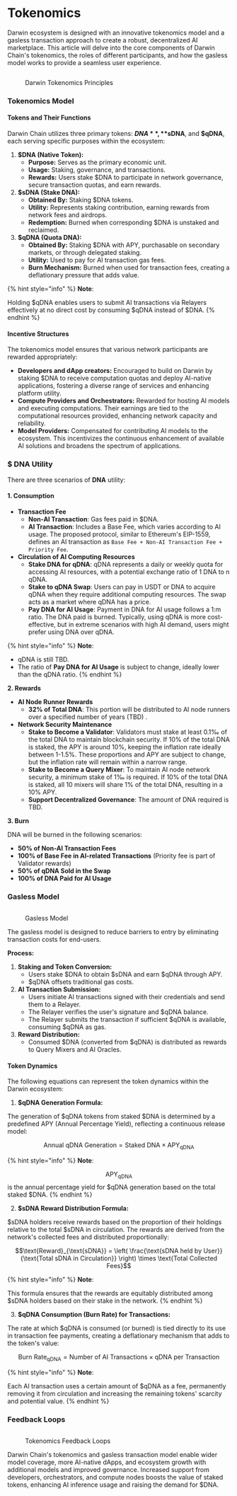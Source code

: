 # Tokenomics

Darwin ecosystem is designed with an innovative tokenomics model and a gasless transaction approach to create a robust, decentralized AI marketplace. This article will delve into the core components of Darwin Chain's tokenomics, the roles of different participants, and how the gasless model works to provide a seamless user experience.

<figure><img src="../.gitbook/assets/Asset 2@300x (15).png" alt=""><figcaption><p>Darwin Tokenomics Principles</p></figcaption></figure>

### Tokenomics Model

#### Tokens and Their Functions

Darwin Chain utilizes three primary tokens: **$DNA**, **$sDNA**, and **$qDNA**, each serving specific purposes within the ecosystem:

1. **$DNA (Native Token):**
   * **Purpose:** Serves as the primary economic unit.
   * **Usage:** Staking, governance, and transactions.
   * **Rewards:** Users stake $DNA to participate in network governance, secure transaction quotas, and earn rewards.
2. **$sDNA (Stake DNA):**
   * **Obtained By:** Staking $DNA tokens.
   * **Utility:** Represents staking contribution, earning rewards from network fees and airdrops.
   * **Redemption:** Burned when corresponding $DNA is unstaked and reclaimed.
3. **$qDNA (Quota DNA):**
   * **Obtained By:** Staking $DNA with APY, purchasable on secondary markets, or through delegated staking.
   * **Utility:** Used to pay for AI transaction gas fees.&#x20;
   * **Burn Mechanism:** Burned when used for transaction fees, creating a deflationary pressure that adds value.

{% hint style="info" %}
**Note**:

Holding $qDNA enables users to submit AI transactions via Relayers effectively at no direct cost by consuming $qDNA instead of $DNA.
{% endhint %}

#### Incentive Structures

The tokenomics model ensures that various network participants are rewarded appropriately:

* **Developers and dApp creators:** Encouraged to build on Darwin by staking $DNA to receive computation quotas and deploy AI-native applications, fostering a diverse range of services and enhancing platform utility.
* **Compute Providers and Orchestrators:** Rewarded for hosting AI models and executing computations. Their earnings are tied to the computational resources provided, enhancing network capacity and reliability.
* **Model Providers:** Compensated for contributing AI models to the ecosystem. This incentivizes the continuous enhancement of available AI solutions and broadens the spectrum of applications.

### $ DNA Utility

There are three scenarios of **DNA** utility:&#x20;

#### 1. Consumption

* **Transaction Fee**
  * **Non-AI Transaction**: Gas fees paid in $DNA.
  * **AI Transaction**: Includes a Base Fee, which varies according to AI usage. The proposed protocol, similar to Ethereum's EIP-1559, defines an AI transaction as `Base Fee + Non-AI Transaction Fee + Priority Fee`.
* **Circulation of AI Computing Resources**
  * **Stake DNA for qDNA**: qDNA represents a daily or weekly quota for accessing AI resources, with a potential exchange ratio of 1 DNA to n qDNA.
  * **Stake to qDNA Swap**: Users can pay in USDT or DNA to acquire qDNA when they require additional computing resources. The swap acts as a market where qDNA has a price.
  * **Pay DNA for AI Usage**: Payment in DNA for AI usage follows a 1:m ratio. The DNA paid is burned. Typically, using qDNA is more cost-effective, but in extreme scenarios with high AI demand, users might prefer using DNA over qDNA.

{% hint style="info" %}
**Note**:

* qDNA is still TBD.
* The ratio of **Pay DNA for AI Usage** is subject to change, ideally lower than the qDNA ratio.
{% endhint %}

**2. Rewards**

* **AI Node Runner Rewards**
  * **32% of Total DNA**: This portion will be distributed to AI node runners over a specified number of years (TBD) .
* **Network Security Maintenance**
  * **Stake to Become a Validator**: Validators must stake at least 0.1‰ of the total DNA to maintain blockchain security. If 10% of the total DNA is staked, the APY is around 10%, keeping the inflation rate ideally between 1-1.5%. These proportions and APY are subject to change, but the inflation rate will remain within a narrow range.
  * **Stake to Become a Query Mixer**: To maintain AI node network security, a minimum stake of 1‰ is required. If 10% of the total DNA is staked, all 10 mixers will share 1% of the total DNA, resulting in a 10% APY.
  * **Support Decentralized Governance**: The amount of DNA required is TBD.

**3. Burn**

DNA will be burned in the following scenarios:

* **50% of Non-AI Transaction Fees**
* **100% of Base Fee in AI-related Transactions** (Priority fee is part of Validator rewards)
* **50% of qDNA Sold in the Swap**
* **100% of DNA Paid for AI Usage**

### Gasless Model

<figure><img src="../.gitbook/assets/Asset 21@300x (4).png" alt=""><figcaption><p>Gasless Model</p></figcaption></figure>

The gasless model is designed to reduce barriers to entry by eliminating transaction costs for end-users.

**Process:**

1. **Staking and Token Conversion:**
   * Users stake $DNA to obtain $sDNA and earn $qDNA through APY.
   * $qDNA offsets traditional gas costs.
2. **AI Transaction Submission:**
   * Users initiate AI transactions signed with their credentials and send them to a Relayer.
   * The Relayer verifies the user's signature and $qDNA balance.
   * The Relayer submits the transaction if sufficient $qDNA is available, consuming $qDNA as gas.
3. **Reward Distribution:**
   * Consumed $DNA (converted from $qDNA) is distributed as rewards to Query Mixers and AI Oracles.

#### Token Dynamics

The following equations can represent the token dynamics within the Darwin ecosystem:

1. **$qDNA Generation Formula:**

The generation of $qDNA tokens from staked $DNA is determined by a predefined APY (Annual Percentage Yield), reflecting a continuous release model:

$$\text{Annual qDNA Generation} = \text{Staked DNA} \times \text{APY}_{\text{qDNA}}$$

{% hint style="info" %}
**Note**:

$$\text{APY}_{\text{qDNA}}$$ is the annual percentage yield for $qDNA generation based on the total staked $DNA.
{% endhint %}

2. **$sDNA Reward Distribution Formula:**

$sDNA holders receive rewards based on the proportion of their holdings relative to the total $sDNA in circulation. The rewards are derived from the network's collected fees and distributed proportionally:

$$\text{Reward}_{\text{sDNA}} = \left( \frac{\text{sDNA held by User}}{\text{Total sDNA in Circulation}} \right) \times \text{Total Collected Fees}$$

{% hint style="info" %}
**Note**:

This formula ensures that the rewards are equitably distributed among $sDNA holders based on their stake in the network.
{% endhint %}

3. **$qDNA Consumption (Burn Rate) for Transactions:**

The rate at which $qDNA is consumed (or burned) is tied directly to its use in transaction fee payments, creating a deflationary mechanism that adds to the token's value:

$$\text{Burn Rate}_{\text{qDNA}} = \text{Number of AI Transactions} \times \text{qDNA per Transaction}$$

{% hint style="info" %}
**Note**:

Each AI transaction uses a certain amount of $qDNA as a fee, permanently removing it from circulation and increasing the remaining tokens' scarcity and potential value.
{% endhint %}

### Feedback Loops

<figure><img src="../.gitbook/assets/image (8).png" alt=""><figcaption><p>Tokenomics Feedback Loops</p></figcaption></figure>

Darwin Chain's tokenomics and gasless transaction model enable wider model coverage, more AI-native dApps, and ecosystem growth with additional models and improved governance. Increased support from developers, orchestrators, and compute nodes boosts the value of staked tokens, enhancing AI inference usage and raising the demand for $DNA.
